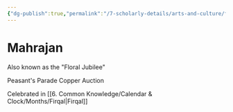 ```yaml
---
{"dg-publish":true,"permalink":"/7-scholarly-details/arts-and-culture/festivals-and-holidays/mahrajan/","noteIcon":""}
---
```


# Mahrajan

Also known as the "Floral Jubilee"

Peasant's Parade 
Copper Auction 

Celebrated in [[6. Common Knowledge/Calendar & Clock/Months/Firqal\|Firqal]] 